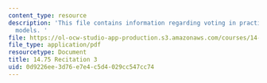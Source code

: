 ```yaml
---
content_type: resource
description: 'This file contains information regarding voting in practice: agency
  models. '
file: https://ol-ocw-studio-app-production.s3.amazonaws.com/courses/14-75-political-economy-and-economic-development-fall-2012/0d9226ee3d76e7e4c5d4029cc547cc74_MIT14_75F12_Recitation3.pdf
file_type: application/pdf
resourcetype: Document
title: 14.75 Recitation 3
uid: 0d9226ee-3d76-e7e4-c5d4-029cc547cc74
---
```

